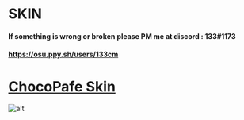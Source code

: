 # SKIN
#### If something is wrong or broken please PM me at discord : 133#1173 
#### https://osu.ppy.sh/users/133cm


# [ChocoPafe Skin](https://mega.nz/file/llkgSQhL#44Xt0Tcqx4Q-SiAhQ4fYqYQdvYt8StdoQD0iaLVsIEQ)
![alt](https://i.imgur.com/CAkPhvu.png)
